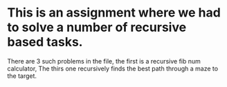 # This is an assignment where we had to solve a number of recursive based tasks. 
There are 3 such problems in the file,
the first is a recursive fib num calculator,
The thirs one recursively finds the best path through a maze to the target. 
